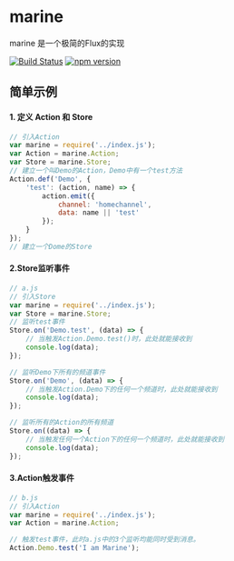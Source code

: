 # marine
marine 是一个极简的Flux的实现

[![Build Status](https://travis-ci.org/zmofei/marine.svg?branch=master)](https://travis-ci.org/zmofei/marine)
[![npm version](https://img.shields.io/npm/v/marine.svg?style=flat-square)](https://www.npmjs.com/package/marine)

## 简单示例

#### 1. 定义 Action 和 Store
```javascript
// 引入Action
var marine = require('../index.js');
var Action = marine.Action;
var Store = marine.Store;
// 建立一个叫Demo的Action，Demo中有一个test方法
Action.def('Demo', {
    'test': (action, name) => {
        action.emit({
            channel: 'homechannel',
            data: name || 'test'
        });
    }
});
// 建立一个Dome的Store
```
#### 2.Store监听事件
```javascript
// a.js
// 引入Store
var marine = require('../index.js');
var Store = marine.Store;
// 监听test事件
Store.on('Demo.test', (data) => {
    // 当触发Action.Demo.test()时，此处就能接收到
    console.log(data);
});

// 监听Demo下所有的频道事件
Store.on('Demo', (data) => {
    // 当触发Action.Demo下的任何一个频道时，此处就能接收到
    console.log(data);
});

// 监听所有的Action的所有频道
Store.on((data) => {
    // 当触发任何一个Action下的任何一个频道时，此处就能接收到
    console.log(data);
});
```
#### 3.Action触发事件
```javascript
// b.js
// 引入Action
var marine = require('../index.js');
var Action = marine.Action;

// 触发test事件，此时a.js中的3个监听均能同时受到消息。
Action.Demo.test('I am Marine');
```
